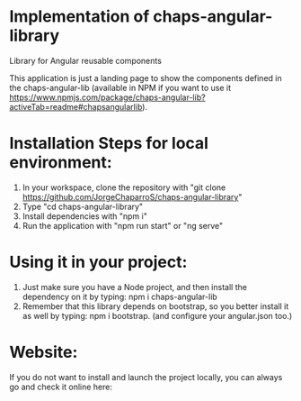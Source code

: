# Implementation of chaps-angular-library
Library for Angular reusable components 

This application is just a landing page to show the components defined in the chaps-angular-lib (available in NPM if you want to use it https://www.npmjs.com/package/chaps-angular-lib?activeTab=readme#chapsangularlib). 

# Installation Steps for local environment: 
1. In your workspace, clone the repository with "git clone https://github.com/JorgeChaparroS/chaps-angular-library"
2. Type "cd chaps-angular-library"
3. Install dependencies with "npm i"
4. Run the application with "npm run start" or "ng serve"

# Using it in your project: 
1. Just make sure you have a Node project, and then install the dependency on it by typing: npm i chaps-angular-lib
2. Remember that this library depends on bootstrap, so you better install it as well by typing: npm i bootstrap. (and configure your angular.json too.)

# Website: 
If you do not want to install and launch the project locally, you can always go and check it online here: 
